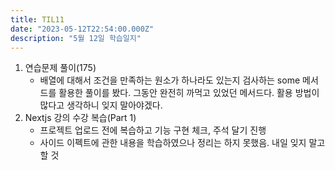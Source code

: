 ```yaml
---
title: TIL11
date: "2023-05-12T22:54:00.000Z"
description: "5월 12일 학습일지"
---
```

1. 연습문제 풀이(175)    
    - 배열에 대해서 조건을 만족하는 원소가 하나라도 있는지 검사하는 some 메서드를 활용한 풀이를 봤다. 그동안 완전히 까먹고 있었던 메서드다. 활용 방법이 많다고 생각하니 잊지 말아야겠다.    
2. Nextjs 강의 수강 복습(Part 1)    
    - 프로젝트 업로드 전에 복습하고 기능 구현 체크, 주석 달기 진행    
    - 사이드 이펙트에 관한 내용을 학습하였으나 정리는 하지 못했음. 내일 잊지 말고 할 것
